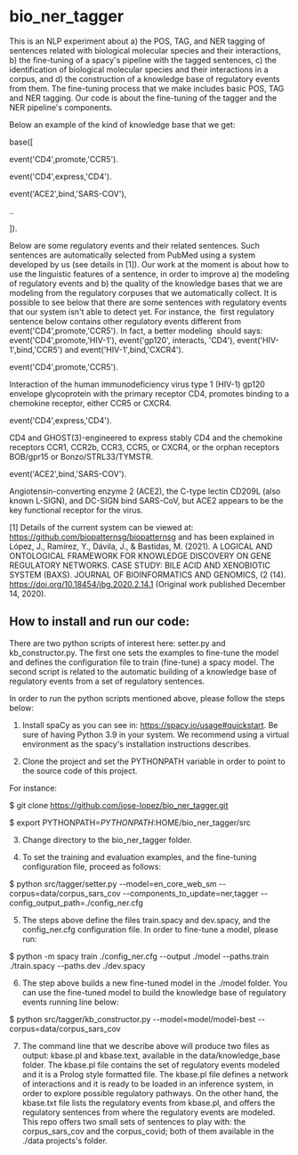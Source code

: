# bio_ner_tagger
This is an NLP experiment about a) the POS, TAG, and NER tagging of sentences related with biological molecular species and their interactions, b) the fine-tuning of a spacy's pipeline with the tagged sentences, c) the identification of biological molecular species and their interactions in a corpus, and d) the construction of a knowledge base of regulatory events from them. The fine-tuning process that we make includes basic POS, TAG and NER tagging. Our code is about the fine-tuning of the tagger and the NER pipeline's components.

Below an example of the kind of knowledge base that we get:

base([

event('CD4',promote,'CCR5').

event('CD4',express,'CD4').

event('ACE2',bind,'SARS-COV'),

..

]).


Below are some regulatory events and their related sentences. Such sentences are automatically selected from PubMed using a system developed by us (see details in [1]). Our work at the moment is about how to use the linguistic features of a sentence, in order to improve a) the modeling of regulatory events and b) the quality of the knowledge bases that we are modeling from the regulatory corpuses that we automatically collect. It is possible to see below that there are some sentences with regulatory events that our system isn't able to detect yet. For instance, the  first regulatory sentence below contains other regulatory events different from event('CD4',promote,'CCR5'). In fact, a better modeling  should says: event('CD4',promote,'HIV-1'), event('gp120', interacts, 'CD4'), event('HIV-1',bind,'CCR5') and event('HIV-1',bind,'CXCR4').

event('CD4',promote,'CCR5').

Interaction of the human immunodeficiency virus type 1 (HIV-1) gp120 envelope glycoprotein with the primary receptor CD4, promotes binding to a chemokine receptor, either CCR5 or CXCR4.

event('CD4',express,'CD4').

CD4 and GHOST(3)-engineered to express stably CD4 and the chemokine receptors CCR1, CCR2b, CCR3, CCR5, or CXCR4, or the orphan receptors BOB/gpr15 or Bonzo/STRL33/TYMSTR.

event('ACE2',bind,'SARS-COV').

Angiotensin-converting enzyme 2 (ACE2), the C-type lectin CD209L (also known L-SIGN), and DC-SIGN bind SARS-CoV, but ACE2 appears to be the key functional receptor for the virus.

[1] Details of the current system can be viewed at: https://github.com/biopatternsg/biopatternsg and has been explained in López, J., Ramírez, Y., Dávila, J., & Bastidas, M. (2021). A LOGICAL AND ONTOLOGICAL FRAMEWORK FOR KNOWLEDGE DISCOVERY ON GENE REGULATORY NETWORKS. CASE STUDY: BILE ACID AND XENOBIOTIC SYSTEM (BAXS). JOURNAL OF BIOINFORMATICS AND GENOMICS, (2 (14). https://doi.org/10.18454/jbg.2020.2.14.1 (Original work published December 14, 2020).


How to install and run our code:
-------------------------------

There are two python scripts of interest here: setter.py and kb_constructor.py. The first one sets the examples to fine-tune the model and defines the configuration file to train (fine-tune) a spacy model. The second script is related to the automatic building of a knowledge base of regulatory events from a set of regulatory sentences.

In order to run the python scripts mentioned above, please follow the steps below:

1. Install spaCy as you can see in: https://spacy.io/usage#quickstart.
Be sure of having Python 3.9 in your system. We recommend using a virtual environment as the spacy's installation instructions describes.

2. Clone the project and set the PYTHONPATH variable in order to point to the source code of this project.

For instance:

$ git clone https://github.com/jose-lopez/bio_ner_tagger.git

$ export PYTHONPATH=$PYTHONPATH:$HOME/bio_ner_tagger/src

3. Change directory to the bio_ner_tagger folder.

4. To set the training and evaluation examples, and the fine-tuning configuration file, proceed as follows:

$ python src/tagger/setter.py --model=en_core_web_sm --corpus=data/corpus_sars_cov --components_to_update=ner,tagger --config_output_path=./config_ner.cfg

5. The steps above define the files train.spacy and dev.spacy, and the config_ner.cfg configuration file. In order to fine-tune a model, please run:

$ python -m spacy train ./config_ner.cfg --output ./model --paths.train ./train.spacy --paths.dev ./dev.spacy

6. The step above builds a new fine-tuned model in the ./model folder. You can use the fine-tuned model to build the knowledge base of regulatory events running line below:

$ python src/tagger/kb_constructor.py --model=model/model-best --corpus=data/corpus_sars_cov

7. The command line that we describe above will produce two files as output: kbase.pl and kbase.text, available in the data/knowledge_base folder. The kbase.pl file contains the set of regulatory events modeled and it is a Prolog style formatted file. The kbase.pl file defines a network of interactions and it is ready to be loaded in an inference system, in order to explore possible regulatory pathways. On the other hand, the kbase.txt file lists the regulatory events from kbase.pl, and offers the regulatory sentences from where the regulatory events are modeled. This repo offers two small sets of sentences to play with: the corpus_sars_cov and the corpus_covid; both of them available in the ./data projects's folder.

